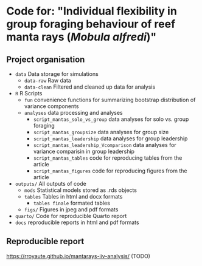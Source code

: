 # Code for: "Individual flexibility in group foraging behaviour of reef manta rays (*Mobula alfredi*)" 

## Project organisation
- `data` Data storage for simulations
    -  `data-raw` Raw data
    - `data-clean` Filtered and cleaned up data for analysis
- `R`  R Scripts
     - `fun` convenience functions for summarizing bootstrap distribution of variance components
     - `analyses` data processing and analyses
         - `script_mantas_solo_vs_group` data analyses for solo vs. group foraging
         - `script_mantas_groupsize` data analyses for group size
         - `script_mantas_leadership`  data analyses for group leadership
         - `script_mantas_leadership_Vcomparison` data analyses for variance comparisin in group leadership
         - `script_mantas_tables` code for reproducing tables from the article
         - `script_mantas_figures` code for reproducing figures from the article
- `outputs/` All outputs of code
  - `mods` Statistical models stored as .rds objects
  - `tables` Tables in html and docx formats
      - `tables finale` formated tables
  - `figs/` Figures in jpeg and pdf formats
- `quarto/` Code for reproducible Quarto report
- `docs` reproducible reports in html and pdf formats
 
## Reproducible report
https://rroyaute.github.io/mantarays-iiv-analysis/ (TODO)
